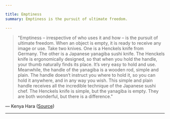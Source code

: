 ```yaml
---

title: Emptiness
summary: Emptiness is the pursuit of ultimate freedom.

---
```


>"Emptiness – irrespective of who uses it and how – is the pursuit of ultimate freedom. When an object is empty, it is ready to receive any image or use. Take two knives. One is a Henckels knife from Germany. The other is a Japanese yanagiba sushi knife. The Henckels knife is ergonomically designed, so that when you hold the handle, your thumb naturally finds its place. It’s very easy to hold and use. Meanwhile, the handle of the yanagiba is a wooden rod, simple and plain. The handle doesn’t instruct you where to hold it, so you can hold it anywhere, and in any way you wish. This simple and plain handle receives all the incredible technique of the Japanese sushi chef. The Henckels knife is simple, but the yanagiba is empty. They are both wonderful, but there is a difference."

— Kenya Hara ([Source](https://readcereal.com/kenya-hara/))

---
